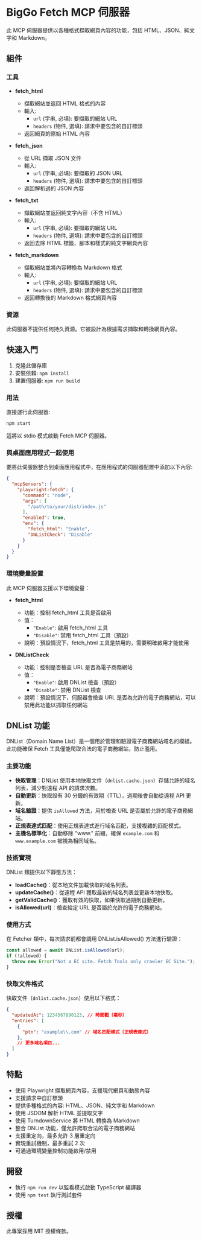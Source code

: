 # BigGo Fetch MCP 伺服器

此 MCP 伺服器提供以各種格式擷取網頁內容的功能，包括 HTML、JSON、純文字和 Markdown。

## 組件

### 工具

- **fetch_html**
  - 擷取網站並返回 HTML 格式的內容
  - 輸入:
    - `url` (字串, 必填): 要擷取的網站 URL
    - `headers` (物件, 選填): 請求中要包含的自訂標頭
  - 返回網頁的原始 HTML 內容

- **fetch_json**
  - 從 URL 擷取 JSON 文件
  - 輸入:
    - `url` (字串, 必填): 要擷取的 JSON URL
    - `headers` (物件, 選填): 請求中要包含的自訂標頭
  - 返回解析過的 JSON 內容

- **fetch_txt**
  - 擷取網站並返回純文字內容（不含 HTML）
  - 輸入:
    - `url` (字串, 必填): 要擷取的網站 URL
    - `headers` (物件, 選填): 請求中要包含的自訂標頭
  - 返回去除 HTML 標籤、腳本和樣式的純文字網頁內容

- **fetch_markdown**
  - 擷取網站並將內容轉換為 Markdown 格式
  - 輸入:
    - `url` (字串, 必填): 要擷取的網站 URL
    - `headers` (物件, 選填): 請求中要包含的自訂標頭
  - 返回轉換後的 Markdown 格式網頁內容

### 資源

此伺服器不提供任何持久資源。它被設計為根據需求擷取和轉換網頁內容。

## 快速入門

1. 克隆此儲存庫
2. 安裝依賴: `npm install`
3. 建置伺服器: `npm run build`

### 用法

直接運行此伺服器:

```bash
npm start
```

這將以 stdio 模式啟動 Fetch MCP 伺服器。

### 與桌面應用程式一起使用

要將此伺服器整合到桌面應用程式中，在應用程式的伺服器配置中添加以下內容:

```json
{
  "mcpServers": {
    "playwright-fetch": {
      "command": "node",
      "args": [
        "/path/to/your/dist/index.js"
      ],
      "enabled": true,
      "env": {
        "fetch_html": "Enable",
        "DNListCheck": "Disable"
      }
    }
  }
}
```

### 環境變量設置

此 MCP 伺服器支援以下環境變量：

- **fetch_html**
  - 功能：控制 fetch_html 工具是否啟用
  - 值：
    - `"Enable"`: 啟用 fetch_html 工具
    - `"Disable"`: 禁用 fetch_html 工具（預設）
  - 說明：預設情況下，fetch_html 工具是禁用的，需要明確啟用才能使用

- **DNListCheck**
  - 功能：控制是否檢查 URL 是否為電子商務網站
  - 值：
    - `"Enable"`: 啟用 DNList 檢查（預設）
    - `"Disable"`: 禁用 DNList 檢查
  - 說明：預設情況下，伺服器會檢查 URL 是否為允許的電子商務網站，可以禁用此功能以抓取任何網站

## DNList 功能

DNList（Domain Name List）是一個用於管理和驗證電子商務網站域名的模組。此功能確保 Fetch 工具僅能爬取合法的電子商務網站，防止濫用。

### 主要功能

- **快取管理**：DNList 使用本地快取文件（`dnlist.cache.json`）存儲允許的域名列表，減少對遠程 API 的請求次數。
- **自動更新**：快取設有 30 分鐘的有效期（TTL），過期後會自動從遠程 API 更新。
- **域名驗證**：提供 `isAllowed` 方法，用於檢查 URL 是否屬於允許的電子商務網站。
- **正規表達式匹配**：使用正規表達式進行域名匹配，支援複雜的匹配模式。
- **主機名標準化**：自動移除 "www." 前綴，確保 `example.com` 和 `www.example.com` 被視為相同域名。

### 技術實現

DNList 類提供以下靜態方法：

- **loadCache()**：從本地文件加載快取的域名列表。
- **updateCache()**：從遠程 API 獲取最新的域名列表並更新本地快取。
- **getValidCache()**：獲取有效的快取，如果快取過期則自動更新。
- **isAllowed(url)**：檢查給定 URL 是否屬於允許的電子商務網站。

### 使用方式

在 Fetcher 類中，每次請求前都會調用 DNList.isAllowed() 方法進行驗證：

```typescript
const allowed = await DNList.isAllowed(url);
if (!allowed) {
  throw new Error("Not a EC site. Fetch Tools only crawler EC Site.");
}
```

### 快取文件格式

快取文件（`dnlist.cache.json`）使用以下格式：

```json
{
  "updatedAt": 1234567890123, // 時間戳（毫秒）
  "entries": [
    {
      "ptn": "example\\.com" // 域名匹配模式（正規表達式）
    },
    // 更多域名項目...
  ]
}
```

## 特點

- 使用 Playwright 擷取網頁內容，支援現代網頁和動態內容
- 支援請求中自訂標頭
- 提供多種格式的內容: HTML、JSON、純文字和 Markdown
- 使用 JSDOM 解析 HTML 並提取文字
- 使用 TurndownService 將 HTML 轉換為 Markdown
- 整合 DNList 功能，僅允許爬取合法的電子商務網站
- 支援重定向，最多允許 3 層重定向
- 實現重試機制，最多重試 2 次
- 可通過環境變量控制功能啟用/禁用

## 開發

- 執行 `npm run dev` 以監看模式啟動 TypeScript 編譯器
- 使用 `npm test` 執行測試套件

## 授權

此專案採用 MIT 授權條款。
